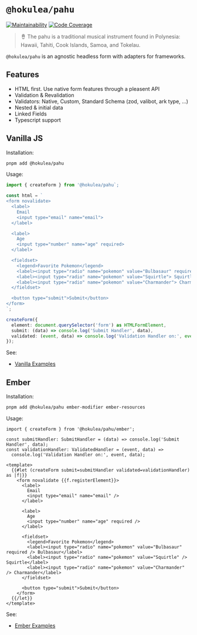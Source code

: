 # `@hokulea/pahu`

[![Maintainability](https://qlty.sh/gh/hokulea/projects/pahu/maintainability.svg)](https://qlty.sh/gh/hokulea/projects/pahu)
[![Code Coverage](https://qlty.sh/gh/hokulea/projects/pahu/coverage.svg)](https://qlty.sh/gh/hokulea/projects/pahu)

> 🪘 The pahu is a traditional musical instrument found in Polynesia: Hawaii,
> Tahiti, Cook Islands, Samoa, and Tokelau.

`@hokulea/pahu` is an agnostic headless form with adapters for frameworks.

## Features

- HTML first. Use native form features through a pleasent API
- Validation & Revalidation
- Validators: Native, Custom, Standard Schema (zod, valibot, ark type, ...)
- Nested & initial data
- Linked Fields
- Typescript support

## Vanilla JS

Installation:

```sh
pnpm add @hokulea/pahu
```

Usage:

```ts
import { createForm } from '@hokulea/pahu`;

const html = `
<form novalidate>
  <label>
    Email
    <input type="email" name="email">
  </label>

  <label>
    Age
    <input type="number" name="age" required>
  </label>

  <fieldset>
    <legend>Favorite Pokemon</legend>
    <label><input type="radio" name="pokemon" value="Bulbasaur" required> Bulbasaur</label>
    <label><input type="radio" name="pokemon" value="Squirtle"> Squirtle</label>
    <label><input type="radio" name="pokemon" value="Charmander"> Charmander</label>
  </fieldset>

  <button type="submit">Submit</button>
</form>
`;

createForm({
  element: document.querySelector('form') as HTMLFormElement,
  submit: (data) => console.log('Submit Handler', data),
  validated: (event, data) => console.log('Validation Handler on:', event, data)
});
```

See:

- [Vanilla Examples](./examples/vanilla/src/examples/)

## Ember

Installation:

```sh
pnpm add @hokulea/pahu ember-modifier ember-resources
```

Usage:

```glimmer-ts
import { createForm } from '@hokulea/pahu/ember';

const submitHandler: SubmitHandler = (data) => console.log('Submit Handler', data);
const validationHandler: ValidatedHandler = (event, data) =>
  console.log('Validation Handler on:', event, data);

<template>
  {{#let (createForm submit=submitHandler validated=validationHandler) as |f|}}
    <form novalidate {{f.registerElement}}>
      <label>
        Email
        <input type="email" name="email" />
      </label>

      <label>
        Age
        <input type="number" name="age" required />
      </label>

      <fieldset>
        <legend>Favorite Pokemon</legend>
        <label><input type="radio" name="pokemon" value="Bulbasaur" required /> Bulbasaur</label>
        <label><input type="radio" name="pokemon" value="Squirtle" /> Squirtle</label>
        <label><input type="radio" name="pokemon" value="Charmander" /> Charmander</label>
      </fieldset>

      <button type="submit">Submit</button>
    </form>
  {{/let}}
</template>
```

See:

- [Ember Examples](./examples/ember/templates/)
